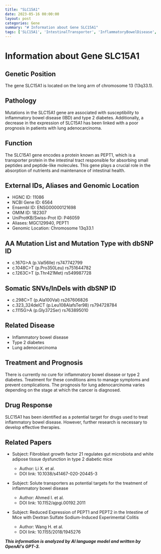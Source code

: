 ```yaml
---
title: "SLC15A1"
date: 2023-05-16 00:00:00
layout: post
categories: Gene
summary: "# Information about Gene SLC15A1"
tags: ['SLC15A1', 'IntestinalTransporter', 'InflammatoryBowelDisease', 'Type2Diabetes', 'LungAdenocarcinoma', 'DrugTarget', 'PEPT1', 'Prognosis']
---
```


# Information about Gene SLC15A1

## Genetic Position
The gene SLC15A1 is located on the long arm of chromosome 13 (13q33.1). 

## Pathology
Mutations in the SLC15A1 gene are associated with susceptibility to inflammatory bowel disease (IBD) and type 2 diabetes. Additionally, a decrease in the expression of SLC15A1 has been linked with a poor prognosis in patients with lung adenocarcinoma.

## Function
The SLC15A1 gene encodes a protein known as PEPT1, which is a transporter protein in the intestinal tract responsible for absorbing small peptides and peptide-like molecules. This gene plays a crucial role in the absorption of nutrients and maintenance of intestinal health.

## External IDs, Aliases and Genomic Location
- HGNC ID: 11086
- NCBI Gene ID: 6564
- Ensembl ID: ENSG00000121698
- OMIM ID: 182307
- UniProtKB/Swiss-Prot ID: P46059
- Aliases: MGC129940, PEPT1 
- Genomic Location: Chromosome 13q33.1

## AA Mutation List and Mutation Type with dbSNP ID
- c.167G>A (p.Val56Ile) rs747742799
- c.1048C>T (p.Pro350Leu) rs751644782
- c.1263C>T (p.Thr421Met) rs549987728

## Somatic SNVs/InDels with dbSNP ID
- c.298C>T (p.Ala100Val) rs267606826
- c.323_324delCT (p.Leu108AlafsTer98) rs794728784
- c.1115G>A (p.Gly372Ser) rs763895010

## Related Disease
- Inflammatory bowel disease
- Type 2 diabetes
- Lung adenocarcinoma

## Treatment and Prognosis
There is currently no cure for inflammatory bowel disease or type 2 diabetes. Treatment for these conditions aims to manage symptoms and prevent complications. The prognosis for lung adenocarcinoma varies depending on the stage at which the cancer is diagnosed.

## Drug Response
SLC15A1 has been identified as a potential target for drugs used to treat inflammatory bowel disease. However, further research is necessary to develop effective therapies.

## Related Papers
- Subject: Fibroblast growth factor 21 regulates gut microbiota and white adipose tissue dysfunction in type 2 diabetic mice
  - Author: Li X. et al.
  - DOI link: 10.1038/s41467-020-20445-3
  
- Subject: Solute transporters as potential targets for the treatment of inflammatory bowel disease
  - Author: Ahmed I. et al.
  - DOI link: 10.1152/ajpgi.00192.2011
  
- Subject: Reduced Expression of PEPT1 and PEPT2 in the Intestine of Mice with Dextran Sulfate Sodium-Induced Experimental Colitis
  - Author: Wang H. et al.
  - DOI link: 10.1155/2018/1945276

**_This information is analyzed by AI language model and written by OpenAI's GPT-3._**